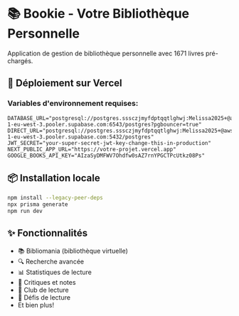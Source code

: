 # 📚 Bookie - Votre Bibliothèque Personnelle

Application de gestion de bibliothèque personnelle avec 1671 livres pré-chargés.

## 🚀 Déploiement sur Vercel

### Variables d'environnement requises:

```env
DATABASE_URL="postgresql://postgres.sssczjmyfdptqqtlghwj:Melissa2025+@aws-1-eu-west-3.pooler.supabase.com:6543/postgres?pgbouncer=true"
DIRECT_URL="postgresql://postgres.sssczjmyfdptqqtlghwj:Melissa2025+@aws-1-eu-west-3.pooler.supabase.com:5432/postgres"
JWT_SECRET="your-super-secret-jwt-key-change-this-in-production"
NEXT_PUBLIC_APP_URL="https://votre-projet.vercel.app"
GOOGLE_BOOKS_API_KEY="AIzaSyDMFWV7Ohdfw0sAZ7rnYPGCTPcUtkz08Ps"
```

## 📦 Installation locale

```bash
npm install --legacy-peer-deps
npx prisma generate
npm run dev
```

## ✨ Fonctionnalités

- 📚 Bibliomania (bibliothèque virtuelle)
- 🔍 Recherche avancée
- 📊 Statistiques de lecture
- 📝 Critiques et notes
- 📖 Club de lecture
- 🎯 Défis de lecture
- Et bien plus!

